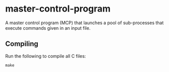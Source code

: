 # master-control-program
A master control program (MCP) that launches a pool of sub-processes that execute commands given in an input file.


## Compiling
Run the following to compile all C files:
```
make
```
